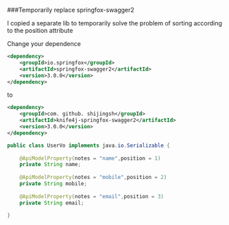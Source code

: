 ###Temporarily replace springfox-swagger2
   

I copied a separate lib to temporarily solve the problem of sorting according to the position attribute

Change your dependence

```xml
<dependency>
    <groupId>io.springfox</groupId>
    <artifactId>springfox-swagger2</artifactId>
    <version>3.0.0</version>
</dependency>
```

to

```xml
<dependency>
    <groupId>com. github. shijingsh</groupId>
    <artifactId>knife4j-springfox-swagger2</artifactId>
    <version>3.0.0</version>
</dependency>
```

```java
public class UserVo implements java.io.Serializable {
   
    @ApiModelProperty(notes = "name",position = 1)
    private String name;
   
    @ApiModelProperty(notes = "mobile",position = 2)
    private String mobile;
    
    @ApiModelProperty(notes = "email",position = 3)
    private String email;

}

```

